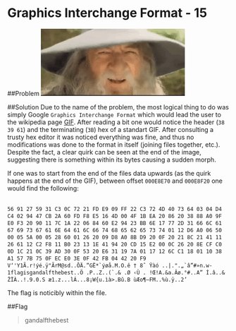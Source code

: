 # Graphics Interchange Format - 15

##Problem
![nod](https://github.com/Superari/sCTF-2015/blob/master/q1/files/the_nod.gif "Nod")


##Solution
Due to the name of the problem, the most logical thing to do was simply Google ```Graphics Interchange Format``` which would lead the user to the wikipedia page [GIF](http://en.wikipedia.org/wiki/GIF). After reading a bit one would notice the header (```38 39 61```) and the terminating (```3B```) hex of a standart GIF. After consulting a trusty hex editor it was noticed everything was fine, and thus no modifications was done to the format in itself (joining files together, etc.). Despite the fact, a clear quirk can be seen at the end of the image, suggesting there is something within its bytes causing a sudden morph. 

If one was to start from the end of the files data upwards (as the quirk happens at the end of the GIF), between offset ```000E8E70``` and ```000E8F20``` one would find the following:

````

56 91 27 59 31 C3 0C 72 21 FD E9 09 FF 22 C3 72 4D 40 73 64 03 04 D4 C4 02 94 47 CB 2A 60 FD F8 E5 16 4D 00 4F 1B EA 20 86 20 38 88 A0 9F E0 F3 20 90 11 7C 1A 22 06 84 60 E2 94 23 BB 6E 17 77 2D 31 66 6C 61 67 69 73 67 61 6E 64 61 6C 66 74 68 65 62 65 73 74 01 12 D6 A0 06 50 00 05 5A 00 05 28 60 01 26 20 09 D8 A0 8B D9 20 0F 20 21 8C 21 41 11 26 61 12 C2 F8 11 B0 23 13 1E 41 94 20 CD 15 E2 00 0C 26 20 8E CF C0 0D 1C 21 0C 39 AD 30 0F 53 20 E6 31 19 7A 01 17 12 6C C1 18 01 10 38 A1 57 7B 75 0F EC E0 3E 0F 42 FB 04 42 20 F9
V‘'Y1Ã.r!ýé.ÿ"ÃrM@sd..ÔÄ.”GË*`ýøå.M.O.ê † 8ˆ Ÿàó ..|.".„`â”#»n.w-1flagisgandalfthebest..Ö .P..Z..(`.& .Ø ‹Ù . !Œ!A.&a.Âø.°#..A” Í.â..& ŽÏÀ..!.9.0.S æ1.z...lÁ...8¡W{u.ìà>.Bû.B ùÆo¶–FM..%ù.ÿ..2’

````

The flag is noticibly within the file.

##Flag

>gandalfthebest

